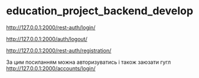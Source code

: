# education_project_backend_develop

http://127.0.0.1:2000/rest-auth/login/

http://127.0.0.1:2000/auth/logout/

http://127.0.0.1:2000/rest-auth/registration/

За цим посиланням можна авторизуватись і також заюзати гугл http://127.0.0.1:2000/accounts/login/
